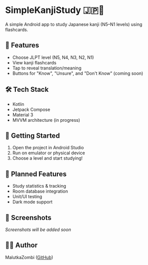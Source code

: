 # SimpleKanjiStudy 🇯🇵📱

A simple Android app to study Japanese kanji (N5–N1 levels) using flashcards.

## 📱 Features

- Choose JLPT level (N5, N4, N3, N2, N1)
- View kanji flashcards
- Tap to reveal translation/meaning
- Buttons for "Know", "Unsure", and "Don't Know" (coming soon)

## 🛠️ Tech Stack

- Kotlin
- Jetpack Compose
- Material 3
- MVVM architecture (in progress)

## 🚀 Getting Started

1. Open the project in Android Studio
2. Run on emulator or physical device
3. Choose a level and start studying!

## 🔮 Planned Features

- Study statistics & tracking
- Room database integration
- Unit/UI testing
- Dark mode support

## 📸 Screenshots

_Screenshots will be added soon_

## 👨‍💻 Author

MalutkaZombi ([GitHub](https://github.com/malutkazombi))
